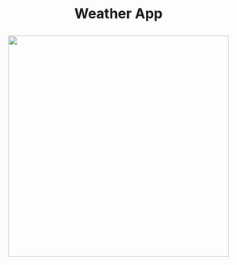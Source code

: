 # <p align="center">Weather App</p>
<p align="center">
<img src="https://user-images.githubusercontent.com/65829453/141692558-ea75fcfd-f55c-44d1-ad7d-a57c01c83d1f.png" width="450">
  </p>

